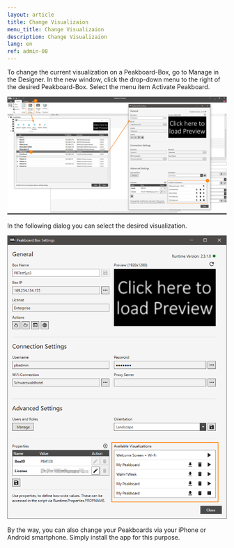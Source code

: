 ```yaml
---
layout: article
title: Change Visualizaion
menu_title: Change Visualizaion
description: Change Visualizaion
lang: en
ref: admin-08
---
```


To change the current visualization on a Peakboard-Box, go to Manage in the Designer. In the new window, click the drop-down menu to the right of the desired Peakboard-Box. Select the menu item Activate Peakboard.

![ActivatePeakboard](/assets/images/admin/management/manage-dialog-activate-peakboard.png)

In the following dialog you can select the desired visualization.

![ActivatePeakboard2](/assets/images/admin/management/activate-peakboard-dialog.png)

By the way, you can also change your Peakboards via your iPhone or Android smartphone. Simply install the app for this purpose.

<div>
	<a href= "https://itunes.apple.com/de/app/peakboard-manager/id1148615440?mt=8&at=10l6Xd&ct=jeyff0ftti00xkod01g9a"
	style= "display:inline-block;overflow:hidden;background:url(https://linkmaker.itunes.apple.com/assets/shared/badges/en-us/appstore-lrg.svg) no-repeat;width:135px;height:40px;background-size:contain;">
	</a>

  <a href= "https://play.google.com/store/apps/details?id=com.peakboard.manager&pcampaignid=MKT-Other-global-all-co-prtnr-py-PartBadge-Mar2515-"
	style= "display:inline-block;overflow:hidden;background:url(https://cdn.rawgit.com/steverichey/google-play-badge-svg/266d2b2d/img/de_get.svg) no-repeat;width:135px;height:40px;background-size:contain;">
	</a>
</div>
